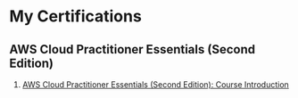 # My Certifications

## AWS Cloud Practitioner Essentials (Second Edition)
1. [AWS Cloud Practitioner Essentials (Second Edition): Course Introduction](https://www.aws.training/Transcript/CompletionCertificateHtml?transcriptid=iszDQU9q-k-07Fh7tyIgUw2)
